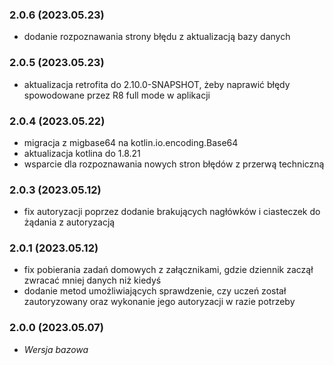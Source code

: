 ### 2.0.6 (2023.05.23)

* dodanie rozpoznawania strony błędu z aktualizacją bazy danych

### 2.0.5 (2023.05.23)

* aktualizacja retrofita do 2.10.0-SNAPSHOT, żeby naprawić błędy spowodowane przez R8 full mode w aplikacji

### 2.0.4 (2023.05.22)

* migracja z migbase64 na kotlin.io.encoding.Base64
* aktualizacja kotlina do 1.8.21
* wsparcie dla rozpoznawania nowych stron błędów z przerwą techniczną

### 2.0.3 (2023.05.12)

* fix autoryzacji poprzez dodanie brakujących nagłówków i ciasteczek do żądania z autoryzacją

### 2.0.1 (2023.05.12)

* fix pobierania zadań domowych z załącznikami, gdzie dziennik zaczął zwracać mniej danych niż kiedyś
* dodanie metod umożliwiających sprawdzenie, czy uczeń został zautoryzowany oraz wykonanie jego autoryzacji w razie potrzeby

### 2.0.0 (2023.05.07)

* *Wersja bazowa*
